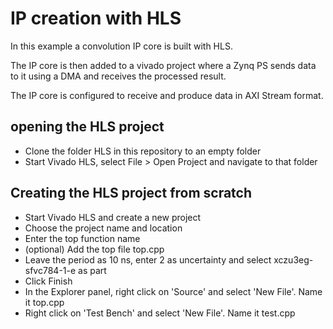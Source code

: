 IP creation with HLS
====================

In this example a convolution IP core is built with HLS.

The IP core is then added to a vivado project where a Zynq PS sends data to it using a DMA and receives the processed result.

The IP core is configured to receive and produce data in AXI Stream format.

## opening the HLS project

* Clone the folder HLS in this repository to an empty folder
* Start Vivado HLS, select File > Open Project and navigate to that folder

## Creating the HLS project from scratch

* Start Vivado HLS and create a new project
* Choose the project name and location
* Enter the top function name
* (optional) Add the top file top.cpp 
* Leave the period as 10 ns, enter 2 as uncertainty and select xczu3eg-sfvc784-1-e as part
* Click Finish
* In the Explorer panel, right click on 'Source' and select 'New File'. Name it top.cpp
* Right click on 'Test Bench' and select 'New File'. Name it test.cpp



